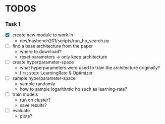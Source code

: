 # TODOS

### Task 1
- [X] create new module to work in
  - nes/nasbench201/scripts/run_hp_search.py
- [ ] find a base architecture from the paper
  - where to download?
  - reset parameters -> only keep architecture
- [ ] create hyperparameter-space
  - what hyperparameters were used to train the architecture originally?
  - first step: LearningRate & Optimizer
- [ ] sample hyperparameter-space
  - sample randomly
  - how to sample logarithmic hp such as learning-rate?
- [ ] train models
  - run on cluster?
  - save results?
- [ ] evaluate
  - plots?